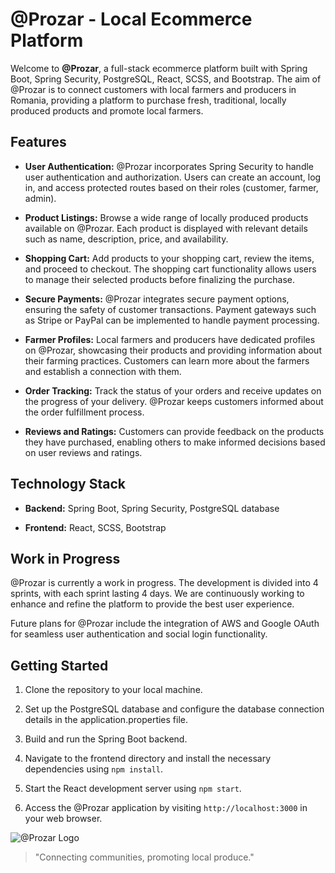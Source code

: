 # @Prozar - Local Ecommerce Platform

Welcome to **@Prozar**, a full-stack ecommerce platform built with Spring Boot, Spring Security, PostgreSQL, React, SCSS, and Bootstrap. The aim of @Prozar is to connect customers with local farmers and producers in Romania, providing a platform to purchase fresh, traditional, locally produced products and promote local farmers.

## Features

- **User Authentication:** @Prozar incorporates Spring Security to handle user authentication and authorization. Users can create an account, log in, and access protected routes based on their roles (customer, farmer, admin).

- **Product Listings:** Browse a wide range of locally produced products available on @Prozar. Each product is displayed with relevant details such as name, description, price, and availability.

- **Shopping Cart:** Add products to your shopping cart, review the items, and proceed to checkout. The shopping cart functionality allows users to manage their selected products before finalizing the purchase.

- **Secure Payments:** @Prozar integrates secure payment options, ensuring the safety of customer transactions. Payment gateways such as Stripe or PayPal can be implemented to handle payment processing.

- **Farmer Profiles:** Local farmers and producers have dedicated profiles on @Prozar, showcasing their products and providing information about their farming practices. Customers can learn more about the farmers and establish a connection with them.

- **Order Tracking:** Track the status of your orders and receive updates on the progress of your delivery. @Prozar keeps customers informed about the order fulfillment process.

- **Reviews and Ratings:** Customers can provide feedback on the products they have purchased, enabling others to make informed decisions based on user reviews and ratings.

## Technology Stack

- **Backend:** Spring Boot, Spring Security, PostgreSQL database

- **Frontend:** React, SCSS, Bootstrap

## Work in Progress

@Prozar is currently a work in progress. The development is divided into 4 sprints, with each sprint lasting 4 days. We are continuously working to enhance and refine the platform to provide the best user experience.

Future plans for @Prozar include the integration of AWS and Google OAuth for seamless user authentication and social login functionality.

## Getting Started

1. Clone the repository to your local machine.

2. Set up the PostgreSQL database and configure the database connection details in the application.properties file.

3. Build and run the Spring Boot backend.

4. Navigate to the frontend directory and install the necessary dependencies using `npm install`.

5. Start the React development server using `npm start`.

6. Access the @Prozar application by visiting `http://localhost:3000` in your web browser.



![@Prozar Logo](/path/to/logo.png)

> "Connecting communities, promoting local produce."

